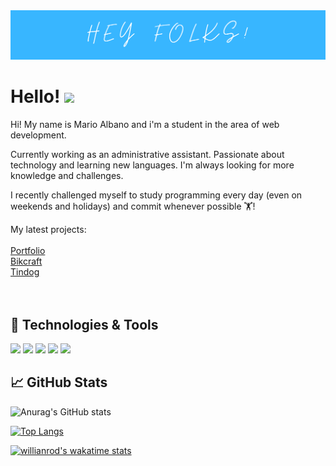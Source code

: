 <img src="./img/img1.png" justify-content="center" width= "auto" height= "auto">

# Hello! <img src="https://raw.githubusercontent.com/MartinHeinz/MartinHeinz/master/wave.gif" width="30px">

Hi! My name is Mario Albano and i'm a student in the area of web development.

Currently working as an administrative assistant. Passionate about technology and learning new languages. I'm always looking for more knowledge and challenges.

I recently challenged myself to study programming every day (even on weekends and holidays) and commit whenever possible 🏋️!

My latest projects:<br><br>
<a href="https://marioalbano.github.io/Portfolio/">Portfolio</a><br>
<a href="https://marioalbano.github.io/Bikcraft/">Bikcraft</a><br>
<a href="https://marioalbano.github.io/Tindog/">Tindog</a><br>
<br><br>


## 🔧 Technologies & Tools
![](https://img.shields.io/badge/JavaScript-F7DF1E?style=for-the-badge&logo=javascript&logoColor=black)
![](https://img.shields.io/badge/HTML5-E34F26?style=for-the-badge&logo=html5&logoColor=white)
![](https://img.shields.io/badge/CSS3-1572B6?style=for-the-badge&logo=css3&logoColor=white)
![](https://img.shields.io/badge/React-20232A?style=for-the-badge&logo=react&logoColor=61DAFB)
![](https://img.shields.io/badge/Bootstrap-563D7C?style=for-the-badge&logo=bootstrap&logoColor=white)


## &#x1f4c8; GitHub Stats
![Anurag's GitHub stats](https://github-readme-stats.vercel.app/api?username=MarioAlbano&theme=algolia&show_icons=true)

[![Top Langs](https://github-readme-stats.vercel.app/api/top-langs/?username=MarioAlbano&layout=compact)](https://github.com/anuraghazra/github-readme-stats)

[![willianrod's wakatime stats](https://github-readme-stats.vercel.app/api/wakatime?username=MarioAlbano&v=2)](https://github.com/anuraghazra/github-readme-stats)
